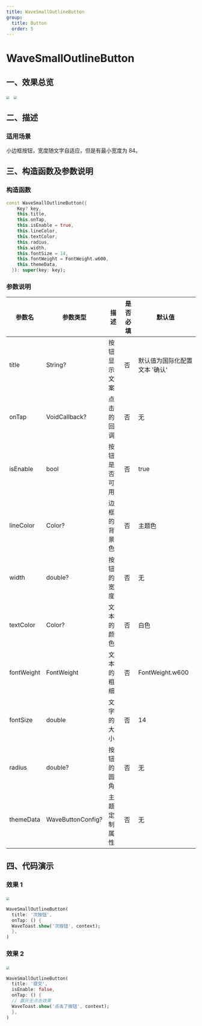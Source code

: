 ```yaml
---
title: WaveSmallOutlineButton
group:
  title: Button
  order: 5
---
```


# WaveSmallOutlineButton

## 一、效果总览

<img src="./img/WaveSmallOutlineButton.png" style="zoom:50%;" />&nbsp;&nbsp;
<img src="./img/WaveSmallOutlineButtonDisabled.png" style="zoom:50%;" />

## 二、描述

### 适用场景

小边框按钮，宽度随文字自适应，但是有最小宽度为 84。

## 三、构造函数及参数说明

### 构造函数

```dart
const WaveSmallOutlineButton({
    Key? key,
    this.title,
    this.onTap,
    this.isEnable = true,
    this.lineColor,
    this.textColor,
    this.radius,
    this.width,
    this.fontSize = 14,
    this.fontWeight = FontWeight.w600,
    this.themeData,
  }): super(key: key);
```

### 参数说明

| 参数名     | 参数类型         | 描述         | 是否必填 | 默认值          |
| ---------- | ---------------- | ------------ | -------- | --------------- |
| title      | String?           | 按钮显示文案 | 否       | 默认值为国际化配置文本 '确认'          |
| onTap      | VoidCallback?    | 点击的回调   | 否       | 无              |
| isEnable   | bool             | 按钮是否可用 | 否       | true            |
| lineColor  | Color?           | 边框的背景色 | 否       | 主题色          |
| width      | double?          | 按钮的宽度   | 否       | 无              |
| textColor  | Color?           | 文本的颜色   | 否       | 白色            |
| fontWeight | FontWeight       | 文本的粗细   | 否       | FontWeight.w600 |
| fontSize   | double           | 文字的大小   | 否       | 14              |
| radius     | double?          | 按钮的圆角   | 否       | 无              |
| themeData  | WaveButtonConfig? | 主题定制属性 | 否       | 无              |

## 四、代码演示

### 效果 1

<img src="./img/WaveSmallOutlineButton.png" style="zoom:50%;" />&nbsp;


```dart
WaveSmallOutlineButton(
  title: '次按钮',
  onTap: () {
  WaveToast.show('次按钮', context);
  },
)
```

### 效果 2

<img src="./img/WaveSmallOutlineButtonDisabled.png" style="zoom: 50%;" />&nbsp;

```dart
WaveSmallOutlineButton(
  title: '提交',
  isEnable: false,
  onTap: () {
  // 置灰无点击效果
  WaveToast.show('点击了按钮', context);
  },
)
```
